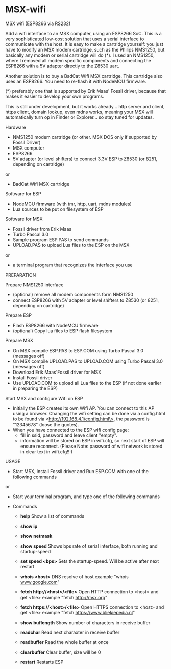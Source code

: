 # MSX-wifi
MSX wifi (ESP8266 via RS232)

Add a wifi interface to an MSX computer, using an ESP8266 SoC. This is a very sophisticated low-cost solution that uses a serial interface to communicate with the host. It is easy to make a cartridge yourself: you just have to modify an MSX modem cartridge, such as the Philips NMS1250, but basically any modem or serial cartridge will do (*). I used an NMS1250, where I removed all modem specific components and connecting the ESP8266 with a 5V adapter directly to the Z8530 uart.

Another solution is to buy a BadCat Wifi MSX cartridge. This cartridge also uses an ESP8266. You need to re-flash it with NodeMCU firmware.

(*) preferably one that is supported by Erik Maas' Fossil driver, because that makes it easier to develop your own programs.

This is still under development, but it works already... http server and client, https client, domain lookup, even mdns works, meaning your MSX will automatically turn op in Finder or Explorer... so stay tuned for updates.

Hardware
- NMS1250 modem cartridge (or other. MSX DOS only if supported by Fossil Driver)
- MSX computer
- ESP8266
- 5V adapter (or level shifters) to connect 3.3V ESP to Z8530 (or 8251, depending on cartridge)

or
- BadCat Wifi MSX cartridge

Software for ESP
- NodeMCU firmware (with tmr, http, uart, mdns modules)
- Lua sources to be put on filesystem of ESP

Software for MSX
- Fossil driver from Erik Maas
- Turbo Pascal 3.0
- Sample program ESP.PAS to send commands
- UPLOAD.PAS to upload Lua files to the ESP on the MSX

or
- a terminal program that recognizes the interface you use

PREPARATION

Prepare NMS1250 interface
- (optional) remove all modem components form NMS1250
- connect ESP8266 with 5V adapter or level shifters to Z8530 (or 8251, depending on cartridge)

Prepare ESP
- Flash ESP8266 with NodeMCU firmware
- (optional) Copy lua files to ESP flash filesystem

Prepare MSX
- On MSX compile ESP.PAS to ESP.COM using Turbo Pascal 3.0 (messages off)
- On MSX compile UPLOAD.PAS to UPLOAD.COM using Turbo Pascal 3.0 (messages off)
- Download Erik Maas'Fossil driver for MSX
- Install Fossil driver
- Use UPLOAD.COM to upload all Lua files to the ESP (if not done earlier in preparing the ESP)

Start MSX and configure Wifi on ESP
- Initially the ESP creates its own Wifi AP. You can connect to this AP using a browser. Changing the wifi setting can be done via a config.html to be found via \<http://192.168.4.1/config.html\>, the password is "12345678" (loose the quotes).
- When you have connected to the ESP wifi config page:
  - fill in ssid, password and leave client "empty".
  - information will be stored on ESP in wifi.cfg, so next start of ESP will ensure reconnect. (Please Note: password of wifi network is stored in clear text in wifi.cfg!!!)
  
USAGE
- Start MSX, install Fossil driver and Run ESP.COM with one of the following commands

or
- Start your terminal program, and type one of the following commands

- Commands
  - <b>help</b>
    Show a list of commands
    
  - <b>show ip</b>
  
  - <b>show netmask</b>
  
  - <b>show speed</b>
    Shows bps rate of serial interface, both running and startup-speed
    
  - <b>set speed \<bps\></b>
    Sets the startup-speed. Will be active after next restart
  
  - <b>whois \<host\></b>
    DNS resolve of host
    example "whois www.google.com"
  
  - <b>fetch http://\<host\>/\<file\></b>
    Open HTTP connection to \<host\> and get \<file\>
    example "fetch http://msx.org"
   
  - <b>fetch https://\<host\>/\<file\></b>
    Open HTTPS connection to \<host\> and get \<file\>
    example "fetch https://www.bliekiepedia.nl"
   
  - <b>show buflength</b>
    Show number of characters in receive buffer
  
  - <b>readchar</b>
    Read next charaxter in receive buffer
    
  - <b>readbuffer</b>
    Read the whole buffer at once
   
  - <b>clearbuffer</b>
    Clear buffer, size will be 0

  - <b>restart</b>
    Restarts ESP
